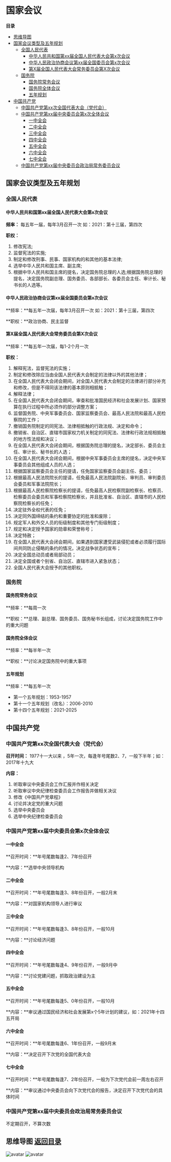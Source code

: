 # 国家会议

**<span id="menu">目录</span>**

* [思维导图](#3)
* [国家会议类型及五年规划](#1)
  * [全国人民代表](#1-1)
    * [中华人民共和国第xx届全国人民代表大会第x次会议](#1-1-1)
    * [中华人民政治协商会议第xx届全国委员会第x次会议](#1-1-2)
    * [第X届全国人民代表大会常务委员会第X次会议](#1-1-3)
  * [国务院](#1-2)
    * [国务院常务会议](#1-2-1)
    * [国务院全体会议](#1-2-2)
    * [五年规划](#1-2-3)
* [中国共产党](#2)
  * [中国共产党第xx次全国代表大会（党代会）](#2-1)
  * [中国共产党第xx届中央委员会第x次全体会议](#2-2)
    * [一中全会](#2-2-1)
    * [二中全会](#2-2-2)
    * [三中全会](#2-2-3)
    * [四中全会](#2-2-4)
    * [五中全会](#2-2-5)
    * [六中全会](#2-2-6)
    * [七中全会](#2-2-7)
  * [中国共产党第xx届中央委员会政治局常务委员会议](#2-3)


## **<span id="1">国家会议类型及五年规划</span>**

### <span id="1-1">全国人民代表</span>

#### <span id="1-1-1">中华人民共和国第xx届全国人民代表大会第x次会议</span>

**频率：** 每五年一届，每年3月召开一次  如：2021：第十三届，第四次

**职权：** 

1. 修改宪法;
2. 监督宪法的实施;
3. 制定和修改刑事、民事、国家机构的和其他的基本法律;
4. 选举中华人民共和国主席、副主席;
5. 根据中华人民共和国主席的提名，决定国务院总理的人选;根据国务院总理的提名，决定国务院副总理、国务委员、各部部长、各委员会主任、审计长、秘书长的人选等。

#### <span id="1-1-2">中华人民政治协商会议第xx届全国委员会第x次会议</span>

**频率：**每五年一次届，每年3月召开一次 如：2021：第十三届，第四次

**职权：**政治协商、民主监督

#### <span id="1-1-3">第X届全国人民代表大会常务委员会第X次会议</span>

**频率：**每五年一次届，每1-2个月一次

**职权：**

1. 解释宪法，监督宪法的实施；
2. 制定和修改除应当由全国人民代表大会制定的法律以外的其他法律；
3. 在全国人民代表大会闭会期间，对全国人民代表大会制定的法律进行部分补充和修改，但是不得同该法律的基本原则相抵触；
4. 解释法律；
5. 在全国人民代表大会闭会期间，审查和批准国民经济和社会发展计划、国家预算在执行过程中所必须作的部分调整方案；
6. 监督国务院、中央军事委员会、国家监察委员会、最高人民法院和最高人民检察院的工作；
7. 撤销国务院制定的同宪法、法律相抵触的行政法规、决定和命令；
8. 撤销省、自治区、直辖市国家权力机关制定的同宪法、法律和行政法规相抵触的地方性法规和决议；
9. 在全国人民代表大会闭会期间，根据国务院总理的提名，决定部长、委员会主任、审计长、秘书长的人选；
10. 在全国人民代表大会闭会期间，根据中央军事委员会主席的提名，决定中央军事委员会其他组成人员的人选；
11. 根据国家监察委员会主任的提请，任免国家监察委员会副主任、委员；
12. 根据最高人民法院院长的提请，任免最高人民法院副院长、审判员、审判委员会委员和军事法院院长；
13. 根据最高人民检察院检察长的提请，任免最高人民检察院副检察长、检察员、检察委员会委员和军事检察院检察长，并且批准省、自治区、直辖市的人民检察院检察长的任免；
14. 决定驻外全权代表的任免；
15. 决定同外国缔结的条约和重要协定的批准和废除；
16. 规定军人和外交人员的衔级制度和其他专门衔级制度；
17. 规定和决定授予国家的勋章和荣誉称号；
18. 决定特赦；
19. 在全国人民代表大会闭会期间，如果遇到国家遭受武装侵犯或者必须履行国际间共同防止侵略的条约的情况，决定战争状态的宣布；
20. 决定全国总动员或者局部动员；
21. 决定全国或者个别省、自治区、直辖市进入紧急状态；
22. 全国人民代表大会授予的其他职权。

### <span id="1-2">国务院</span>

#### <span id="1-2-1">国务院常务会议</span>

**频率：**每周一次

**职权：**总理、副总理、国务委员、国务秘书长组成，讨论决定国务院工作中的重大问题

#### <span id="1-2-2">国务院全体会议</span>

**频率：**每半年一次

**职权：**讨论决定国务院中的重大事项

#### <span id="1-2-3">五年规划</span>

**频率：**每五年一次

* 第一个五年规划：1953-1957
* 第十一个五年规划（改名）：2006-2010
* 第十四个五年规划：2021-2025

## <span id="2">中国共产党</span>

### <span id="2-1">中国共产党第xx次全国代表大会（党代会）</span>

**召开时间：** 1977十一大以来 ，5年一次，每逢年号尾数2、7，一般下半年；如：2017年十九大

**内容：**

1. 听取审议中央委员会工作汇报并作相关决定
2. 听取审议中央纪律检查委员会工作报告并做相关决议
3. 修改《中国共产党章程》
4. 讨论并决定党的重大问题
5. 选举中央委员会
6. 选举中央纪律检查委员会

###  <span id="2-2">中国共产党第xx届中央委员会第x次全体会议</span>

#### <span id="2-2-1">一中全会</span>

**召开时间：**年号尾数每逢2、7年份召开

**内容：**选举中央领导机构

#### <span id="2-2-2">二中全会</span>

**召开时间：**年号尾数每逢3、8年份召开，一般2月末

**内容：**对国家机构领导人进行审议

#### <span id="2-2-3">三中全会</span>

**召开时间：**年号尾数每逢3、8年份召开，一般10月

**内容：**讨论经济问题

#### <span id="2-2-4">四中全会</span>

**召开时间：**年号尾数每逢4、9年份召开，一般9月中

**内容：**讨论党建问题，抓取政治建设为主

#### <span id="2-2-5">五中全会</span>

**召开时间：**年号尾数每逢5、0年份召开，一般10月

**内容：**审议通过国民经济和社会发展第x个5年计划的建议，如：2021年十四五开局	

#### <span id="2-2-6">六中全会</span>

**召开时间：**年号尾数每逢6、1年份召开，一般9月末

**内容：**决定召开下次党的全国代表大会

#### <span id="2-2-7">七中全会</span>

**召开时间：**年号尾数每逢7、2年份召开，一般为下次党代会前一周左右召开

**内容：**审议通过中央委员会向下次党代会的报告，决定召开下次党代会的具体时间

### <span id="2-3">中国共产党第xx届中央委员会政治局常务委员会议</span>

不定期召开，不算次数

## <span id="3">思维导图</span>  [返回目录](#menu)

![avatar](https://github.com/craftlook/Note/blob/craftlook-Hello-World/image/other/%E5%9B%BD%E5%AE%B6%E4%BC%9A%E8%AE%AE.png)
![avatar](https://github.com/craftlook/Note/blob/craftlook-Hello-World/image/other/%E5%9B%BD%E5%AE%B6%E4%BC%9A%E8%AE%AE.jpg)
